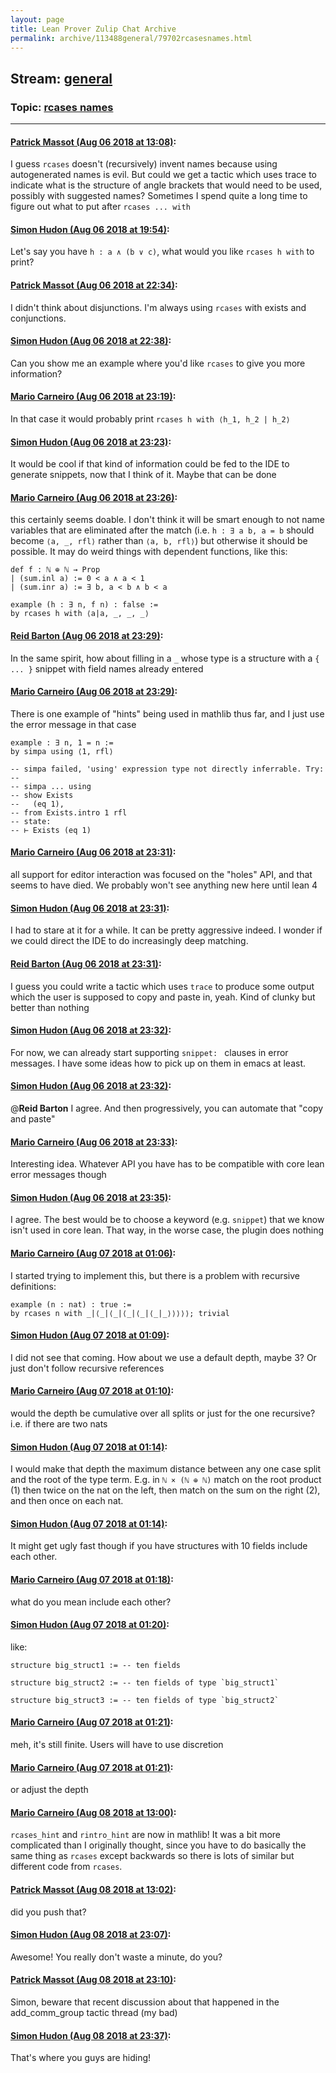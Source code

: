```yaml
---
layout: page
title: Lean Prover Zulip Chat Archive 
permalink: archive/113488general/79702rcasesnames.html
---
```


## Stream: [general](index.html)
### Topic: [rcases names](79702rcasesnames.html)

---

#### [Patrick Massot (Aug 06 2018 at 13:08)](https://leanprover.zulipchat.com/#narrow/stream/113488-general/topic/rcases%20names/near/130971668):
I guess `rcases` doesn't (recursively) invent names because using autogenerated names is evil. But could we get a tactic which uses trace to indicate what is the structure of angle brackets that would need to be used, possibly with suggested names? Sometimes I spend quite a long time to figure out what to put after `rcases ... with`

#### [Simon Hudon (Aug 06 2018 at 19:54)](https://leanprover.zulipchat.com/#narrow/stream/113488-general/topic/rcases%20names/near/130994054):
Let's say you have `h : a ∧ (b ∨ c)`, what would you like `rcases h with` to print?

#### [Patrick Massot (Aug 06 2018 at 22:34)](https://leanprover.zulipchat.com/#narrow/stream/113488-general/topic/rcases%20names/near/131002704):
I didn't think about disjunctions. I'm always using `rcases` with exists and conjunctions.

#### [Simon Hudon (Aug 06 2018 at 22:38)](https://leanprover.zulipchat.com/#narrow/stream/113488-general/topic/rcases%20names/near/131002871):
Can you show me an example where you'd like `rcases` to give you more information?

#### [Mario Carneiro (Aug 06 2018 at 23:19)](https://leanprover.zulipchat.com/#narrow/stream/113488-general/topic/rcases%20names/near/131004847):
In that case it would probably print `rcases h with ⟨h_1, h_2 | h_2⟩`

#### [Simon Hudon (Aug 06 2018 at 23:23)](https://leanprover.zulipchat.com/#narrow/stream/113488-general/topic/rcases%20names/near/131005023):
It would be cool if that kind of information could be fed to the IDE to generate snippets, now that I think of it. Maybe that can be done

#### [Mario Carneiro (Aug 06 2018 at 23:26)](https://leanprover.zulipchat.com/#narrow/stream/113488-general/topic/rcases%20names/near/131005164):
this certainly seems doable. I don't think it will be smart enough to not name variables that are eliminated after the match (i.e. `h : ∃ a b, a = b` should become `⟨a, _, rfl⟩` rather than `⟨a, b, rfl⟩`) but otherwise it should be possible. It may do weird things with dependent functions, like this:
```
def f : ℕ ⊕ ℕ → Prop
| (sum.inl a) := 0 < a ∧ a < 1
| (sum.inr a) := ∃ b, a < b ∧ b < a

example (h : ∃ n, f n) : false :=
by rcases h with ⟨a|a, _, _, _⟩
```

#### [Reid Barton (Aug 06 2018 at 23:29)](https://leanprover.zulipchat.com/#narrow/stream/113488-general/topic/rcases%20names/near/131005264):
In the same spirit, how about filling in a `_` whose type is a structure with a `{ ... }` snippet with field names already entered

#### [Mario Carneiro (Aug 06 2018 at 23:29)](https://leanprover.zulipchat.com/#narrow/stream/113488-general/topic/rcases%20names/near/131005267):
There is one example of "hints" being used in mathlib thus far, and I just use the error message in that case
```
example : ∃ n, 1 = n :=
by simpa using ⟨1, rfl⟩

-- simpa failed, 'using' expression type not directly inferrable. Try:
-- 
-- simpa ... using
-- show Exists
--   (eq 1),
-- from Exists.intro 1 rfl
-- state:
-- ⊢ Exists (eq 1)
```

#### [Mario Carneiro (Aug 06 2018 at 23:31)](https://leanprover.zulipchat.com/#narrow/stream/113488-general/topic/rcases%20names/near/131005339):
all support for editor interaction was focused on the "holes" API, and that seems to have died. We probably won't see anything new here until lean 4

#### [Simon Hudon (Aug 06 2018 at 23:31)](https://leanprover.zulipchat.com/#narrow/stream/113488-general/topic/rcases%20names/near/131005342):
I had to stare at it for a while. It can be pretty aggressive indeed. I wonder if we could direct the IDE to do increasingly deep matching.

#### [Reid Barton (Aug 06 2018 at 23:31)](https://leanprover.zulipchat.com/#narrow/stream/113488-general/topic/rcases%20names/near/131005351):
I guess you could write a tactic which uses `trace` to produce some output which the user is supposed to copy and paste in, yeah. Kind of clunky but better than nothing

#### [Simon Hudon (Aug 06 2018 at 23:32)](https://leanprover.zulipchat.com/#narrow/stream/113488-general/topic/rcases%20names/near/131005397):
For now, we can already start supporting `snippet: ` clauses in error messages. I have some ideas how to pick up on them in emacs at least.

#### [Simon Hudon (Aug 06 2018 at 23:32)](https://leanprover.zulipchat.com/#narrow/stream/113488-general/topic/rcases%20names/near/131005411):
@**Reid Barton** I agree. And then progressively, you can automate that "copy and paste"

#### [Mario Carneiro (Aug 06 2018 at 23:33)](https://leanprover.zulipchat.com/#narrow/stream/113488-general/topic/rcases%20names/near/131005421):
Interesting idea. Whatever API you have has to be compatible with core lean error messages though

#### [Simon Hudon (Aug 06 2018 at 23:35)](https://leanprover.zulipchat.com/#narrow/stream/113488-general/topic/rcases%20names/near/131005496):
I agree. The best would be to choose a keyword (e.g. `snippet`) that we know isn't used in core lean. That way, in the worse case, the plugin does nothing

#### [Mario Carneiro (Aug 07 2018 at 01:06)](https://leanprover.zulipchat.com/#narrow/stream/113488-general/topic/rcases%20names/near/131009017):
I started trying to implement this, but there is a problem with recursive definitions:
```
example (n : nat) : true :=
by rcases n with _|⟨_|⟨_|⟨_|⟨_|⟨_|_⟩⟩⟩⟩⟩; trivial
```

#### [Simon Hudon (Aug 07 2018 at 01:09)](https://leanprover.zulipchat.com/#narrow/stream/113488-general/topic/rcases%20names/near/131009083):
I did not see that coming. How about we use a default depth, maybe 3? Or just don't follow recursive references

#### [Mario Carneiro (Aug 07 2018 at 01:10)](https://leanprover.zulipchat.com/#narrow/stream/113488-general/topic/rcases%20names/near/131009154):
would the depth be cumulative over all splits or just for the one recursive? i.e. if there are two nats

#### [Simon Hudon (Aug 07 2018 at 01:14)](https://leanprover.zulipchat.com/#narrow/stream/113488-general/topic/rcases%20names/near/131009284):
I would make that depth the maximum distance between any one case split and the root of the type term. E.g. in `ℕ × (ℕ ⊕ ℕ)` match on the root product (1) then twice on the nat on the left, then match on the sum on the right (2), and then once on each nat.

#### [Simon Hudon (Aug 07 2018 at 01:14)](https://leanprover.zulipchat.com/#narrow/stream/113488-general/topic/rcases%20names/near/131009289):
It might get ugly fast though if you have structures with 10 fields include each other.

#### [Mario Carneiro (Aug 07 2018 at 01:18)](https://leanprover.zulipchat.com/#narrow/stream/113488-general/topic/rcases%20names/near/131009423):
what do you mean include each other?

#### [Simon Hudon (Aug 07 2018 at 01:20)](https://leanprover.zulipchat.com/#narrow/stream/113488-general/topic/rcases%20names/near/131009471):
like:

```lean
structure big_struct1 := -- ten fields

structure big_struct2 := -- ten fields of type `big_struct1`

structure big_struct3 := -- ten fields of type `big_struct2`
```

#### [Mario Carneiro (Aug 07 2018 at 01:21)](https://leanprover.zulipchat.com/#narrow/stream/113488-general/topic/rcases%20names/near/131009514):
meh, it's still finite. Users will have to use discretion

#### [Mario Carneiro (Aug 07 2018 at 01:21)](https://leanprover.zulipchat.com/#narrow/stream/113488-general/topic/rcases%20names/near/131009515):
or adjust the depth

#### [Mario Carneiro (Aug 08 2018 at 13:00)](https://leanprover.zulipchat.com/#narrow/stream/113488-general/topic/rcases%20names/near/131100819):
`rcases_hint` and `rintro_hint` are now in mathlib! It was a bit more complicated than I originally thought, since you have to do basically the same thing as `rcases` except backwards so there is lots of similar but different code from `rcases`.

#### [Patrick Massot (Aug 08 2018 at 13:02)](https://leanprover.zulipchat.com/#narrow/stream/113488-general/topic/rcases%20names/near/131100895):
did you push that?

#### [Simon Hudon (Aug 08 2018 at 23:07)](https://leanprover.zulipchat.com/#narrow/stream/113488-general/topic/rcases%20names/near/131132812):
Awesome! You really don't waste a minute, do you?

#### [Patrick Massot (Aug 08 2018 at 23:10)](https://leanprover.zulipchat.com/#narrow/stream/113488-general/topic/rcases%20names/near/131132974):
Simon, beware that recent discussion about that happened in the add_comm_group tactic thread (my bad)

#### [Simon Hudon (Aug 08 2018 at 23:37)](https://leanprover.zulipchat.com/#narrow/stream/113488-general/topic/rcases%20names/near/131134087):
That's where you guys are hiding!

